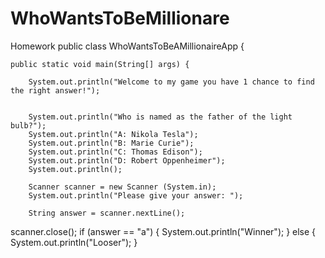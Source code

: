 # WhoWantsToBeMillionare
Homework
public class WhoWantsToBeAMillionaireApp {

    public static void main(String[] args) {

        System.out.println("Welcome to my game you have 1 chance to find the right answer!");


        System.out.println("Who is named as the father of the light bulb?");
        System.out.println("A: Nikola Tesla");
        System.out.println("B: Marie Curie");
        System.out.println("C: Thomas Edison");
        System.out.println("D: Robert Oppenheimer");
        System.out.println();

        Scanner scanner = new Scanner (System.in);
        System.out.println("Please give your answer: ");

        String answer = scanner.nextLine();

scanner.close();
        if (answer == "a") {
            System.out.println("Winner");
        } else {
            System.out.println("Looser");
        }
